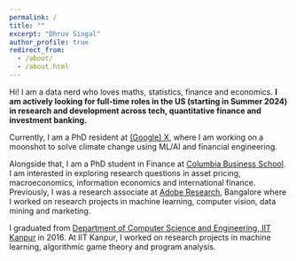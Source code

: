 ```yaml
---
permalink: /
title: ""
excerpt: "Dhruv Singal"
author_profile: true
redirect_from: 
  - /about/
  - /about.html
---
```


Hi! I am a data nerd who loves maths, statistics, finance and economics. **I am actively looking for full-time roles in the US (starting in Summer 2024) in research and development across tech, quantitative finance and investment banking.**

Currently, I am a PhD resident at [(Google) X](https://x.company), where I am working on a moonshot to solve climate change using ML/AI and financial engineering.

Alongside that, I am a PhD student in Finance at [Columbia Business School](https://home.gsb.columbia.edu). I am interested in exploring research questions in asset pricing, macroeconomics, information economics and international finance. Previously, I was a research associate at [Adobe Research](https://research.adobe.com), Bangalore where I worked on research projects in machine learning, computer vision, data mining and marketing.

I graduated from [Department of Computer Science and Engineering, IIT Kanpur](https://www.cse.iitk.ac.in) in 2016. At IIT Kanpur, I worked on research projects in machine learning, algorithmic game theory and program analysis. 
